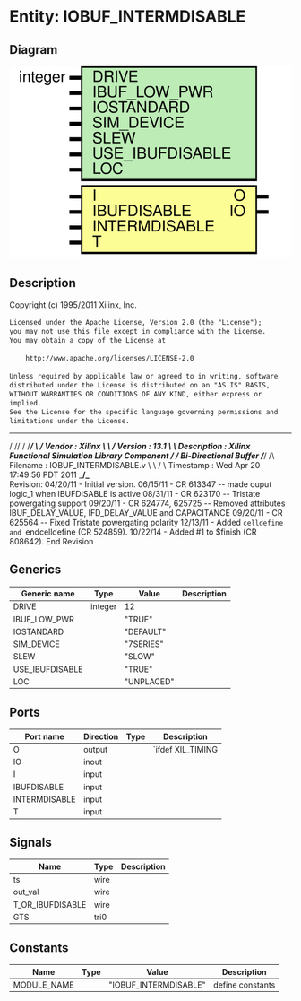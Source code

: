 # Entity: IOBUF_INTERMDISABLE

## Diagram

![Diagram](IOBUF_INTERMDISABLE.svg "Diagram")
## Description

   Copyright (c) 1995/2011 Xilinx, Inc.
 
    Licensed under the Apache License, Version 2.0 (the "License");
    you may not use this file except in compliance with the License.
    You may obtain a copy of the License at
 
        http://www.apache.org/licenses/LICENSE-2.0
 
    Unless required by applicable law or agreed to in writing, software
    distributed under the License is distributed on an "AS IS" BASIS,
    WITHOUT WARRANTIES OR CONDITIONS OF ANY KIND, either express or implied.
    See the License for the specific language governing permissions and
    limitations under the License.
   ____  ____
  /   /\/   /
 /___/  \  /    Vendor : Xilinx
 \   \   \/     Version : 13.1
  \   \         Description : Xilinx Functional Simulation Library Component
  /   /                  Bi-Directional Buffer
 /___/   /\     Filename : IOBUF_INTERMDISABLE.v
 \   \  /  \    Timestamp : Wed Apr 20 17:49:56 PDT 2011
  \___\/\___\
 Revision:
    04/20/11 - Initial version.
    06/15/11 - CR 613347 -- made ouput logic_1 when IBUFDISABLE is active
    08/31/11 - CR 623170 -- Tristate powergating support
    09/20/11 - CR 624774, 625725 -- Removed attributes IBUF_DELAY_VALUE, IFD_DELAY_VALUE and CAPACITANCE
    09/20/11 - CR 625564 -- Fixed Tristate powergating polarity
    12/13/11 - Added `celldefine and `endcelldefine (CR 524859).
    10/22/14 - Added #1 to $finish (CR 808642).
 End Revision
 
## Generics

| Generic name    | Type    | Value      | Description |
| --------------- | ------- | ---------- | ----------- |
| DRIVE           | integer | 12         |             |
| IBUF_LOW_PWR    |         | "TRUE"     |             |
| IOSTANDARD      |         | "DEFAULT"  |             |
| SIM_DEVICE      |         | "7SERIES"  |             |
| SLEW            |         | "SLOW"     |             |
| USE_IBUFDISABLE |         | "TRUE"     |             |
| LOC             |         | "UNPLACED" |             |
## Ports

| Port name     | Direction | Type | Description       |
| ------------- | --------- | ---- | ----------------- |
| O             | output    |      | `ifdef XIL_TIMING |
| IO            | inout     |      |                   |
| I             | input     |      |                   |
| IBUFDISABLE   | input     |      |                   |
| INTERMDISABLE | input     |      |                   |
| T             | input     |      |                   |
## Signals

| Name             | Type | Description |
| ---------------- | ---- | ----------- |
| ts               | wire |             |
| out_val          | wire |             |
| T_OR_IBUFDISABLE | wire |             |
| GTS              | tri0 |             |
## Constants

| Name        | Type | Value                 | Description       |
| ----------- | ---- | --------------------- | ----------------- |
| MODULE_NAME |      | "IOBUF_INTERMDISABLE" | define constants  |

